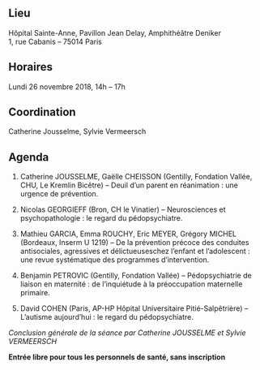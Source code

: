 ## Lieu
Hôpital Sainte-Anne, Pavillon Jean Delay, Amphithéâtre Deniker    
1, rue Cabanis – 75014 Paris

## Horaires
Lundi 26 novembre 2018, 14h – 17h

## Coordination
Catherine Jousselme, Sylvie Vermeersch

## Agenda

1. Catherine JOUSSELME, Gaëlle CHEISSON (Gentilly, Fondation Vallée, CHU, Le Kremlin Bicêtre) – Deuil d’un parent en réanimation : une urgence de prévention.

2. Nicolas GEORGIEFF (Bron, CH le Vinatier) – Neurosciences et psychopathologie : le regard du pédopsychiatre.

3. Mathieu GARCIA, Emma ROUCHY, Eric MEYER, Grégory MICHEL (Bordeaux, Inserm U 1219) – De la prévention précoce des conduites antisociales, agressives et délictueuseschez l’enfant et l’adolescent : une revue systématique des programmes d’intervention.

4. Benjamin PETROVIC (Gentilly, Fondation Vallée) – Pédopsychiatrie de liaison en maternité : de l’inquiétude à la préoccupation maternelle primaire.

5. David COHEN (Paris, AP-HP Hôpital Universitaire Pitié-Salpêtrière) – L’autisme aujourd’hui : le regard du pédopsychiatre.

_Conclusion générale de la séance par Catherine JOUSSELME et Sylvie VERMEERSCH_

**Entrée libre pour tous les personnels de santé, sans inscription**
